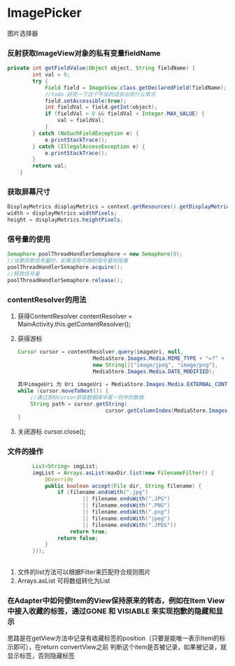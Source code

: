 # ImagePicker 
图片选择器


### 反射获取ImageView对象的私有变量fieldName
```java 
private int getFieldValue(Object object, String fieldName) {
        int val = 0;
        try {
            Field field = ImageView.class.getDeclaredField(fieldName);
            //todo 研究一下这个不加的话会出现什么情况
            field.setAccessible(true);
            int fieldVal = field.getInt(object);
            if (fieldVal > 0 && fieldVal < Integer.MAX_VALUE) {
                val = fieldVal;
            }
        } catch (NoSuchFieldException e) {
            e.printStackTrace();
        } catch (IllegalAccessException e) {
            e.printStackTrace();
        }
        return val;
    }
```

### 获取屏幕尺寸

```java
DisplayMetrics displayMetrics = context.getResources().getDisplayMetrics();
width = displayMetrics.widthPixels;
height = displayMetrics.heightPixels;
```

### 信号量的使用

```java
Semaphore poolThreadHandlerSemaphore = new Semaphore(0);
//当要获取信号量时，如果没有可用的信号量则阻塞
poolThreadHandlerSemaphore.acquire();
//释放信号量
poolThreadHandlerSemaphore.release();

```

### contentResolver的用法

1. 获得ContentResolver contentResolver = MainActivity.this.getContentResolver();  

2. 获得游标  
    ```java
    Cursor cursor = contentResolver.query(imageUri, null,
                            MediaStore.Images.Media.MIME_TYPE + "=?" + " or " + MediaStore.Images.Media.MIME_TYPE + "=?",
                            new String[]{"image/jpeg", "image/png"},
                            MediaStore.Images.Media.DATE_MODIFIED);
                            
    其中imageUri 为 Uri imageUri = MediaStore.Images.Media.EXTERNAL_CONTENT_URI;
    while (cursor.moveToNext()) {
        //通过游标cursor获取数据库中某一列中的数据
        String path = cursor.getString(
                                cursor.getColumnIndex(MediaStore.Images.Media.DATA));
    }
    ```
3. 关闭游标 cursor.close();
   
### 文件的操作
```java
        List<String> imgList;
        imgList = Arrays.asList(maxDir.list(new FilenameFilter() {
            @Override
            public boolean accept(File dir, String filename) {
                if (filename.endsWith(".jpg")
                        || filename.endsWith(".JPG")
                        || filename.endsWith(".PNG")
                        || filename.endsWith(".png")
                        || filename.endsWith("jpeg")
                        || filename.endsWith(".JPEG"))
                    return true;
                return false;
            }
        }));
       
```
1. 文件的list方法可以根据Filter来匹配符合规则图片  
2. Arrays.asList 可将数组转化为List


### 在Adapter中如何使Item的View保持原来的转态，例如在Item View 中接入收藏的标签，通过GONE 和 VISIABLE 来实现抱歉的隐藏和显示

思路是在getView方法中记录有收藏标签的position（只要是能唯一表示Item的标示即可），在return convertView之前 判断这个item是否被记录，如果被记录，就显示标签，否则隐藏标签